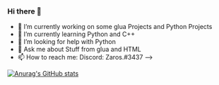 ### Hi there 👋

- 🔭 I’m currently working on some glua Projects and Python Projects
- 🌱 I’m currently learning Python and C++
- 🤔 I’m looking for help with Python
- 💬 Ask me about Stuff from glua and HTML
- 📫 How to reach me: Discord: Zaros.#3437
-->

[![Anurag's GitHub stats](https://github-readme-stats.vercel.app/api?username=sozialstunde)](https://github.com/anuraghazra/github-readme-stats)
